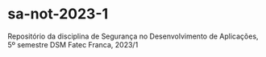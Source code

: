 # sa-not-2023-1
Repositório da disciplina de Segurança no Desenvolvimento de Aplicações, 5º semestre DSM Fatec Franca, 2023/1
